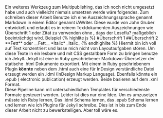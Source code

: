 Ein weiteres Werkzeug zum Multipublishing, das ich noch nicht umgesetzt habe und auch vielleicht niemals umsetzen werde wäre folgendes. Zum schreiben dieser Arbeit Benutze ich eine Auszeichnungssprache genannt Markdown in einem Editor genannt iAWriter. Diese wurde von John Gruber entwickelt und erlaubt es in reinem Textdokumenten Auszeichnungen wie Überschrift 1 oder Zitat zu verwenden ohne , dass der Leseflu? maßgeblich beeinträchtigt wird. Beispiel
{% highlite js %}
\#Überschrift 1
\#\#Überschrift 2
\*\*Fett\*\* oder \_\_Fett\_\_
\*Italic\* \_Italic\_
{% endhighlite %}
Hiermit bin ich voll auf Text konzentriert und lasse mich nicht von Layoutaufgaben stören. Um diese Texte in ein lesbare und mit CSS gestaltbare Form zu bringen benutze ich Jekyll. Jekyll ist eine in Ruby geschriebener Markdown-Übersetzer der statische .html Dokumente exportiert. Mit einem in Ruby geschriebenem Plugin **könnte** neben dem .html auch eine für InDesign verständliche Datei erzeugt werden ein .idml (InDesign Markup Language). Ebenfalls könnte ein .epub ( electronic publication) erzeugt werden. Beide basieren auf dem .xml Format.  
Diese Pipeline kann mit unterschiedlichen Templates für verschiedenste Formate gesteuert werden. Leider ist dies nur eine Idee. Um es umzusetzen müsste ich Ruby lernen, Das .idml Schema lernen, das .epub Schema lernen und lernen wie ich Plugins für Jekyll schreibe. Dies ist in bis zum Ende dieser Arbeit nicht zu bewerkstelligen. 
Aber toll wäre es.  

